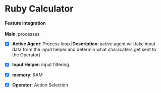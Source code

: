# Ruby Calculator

#### Feature integration 

**Main**: processes 
- [x] **Active Agent**: Process loop
      |**Description**:  active agent will take input data from the input  helper and determin what characaters get sent to the Operator)  

- [x] **Input Helper**: input filtering
- [x] **memory**: RAM
- [x] **Operator**: Action Selection


